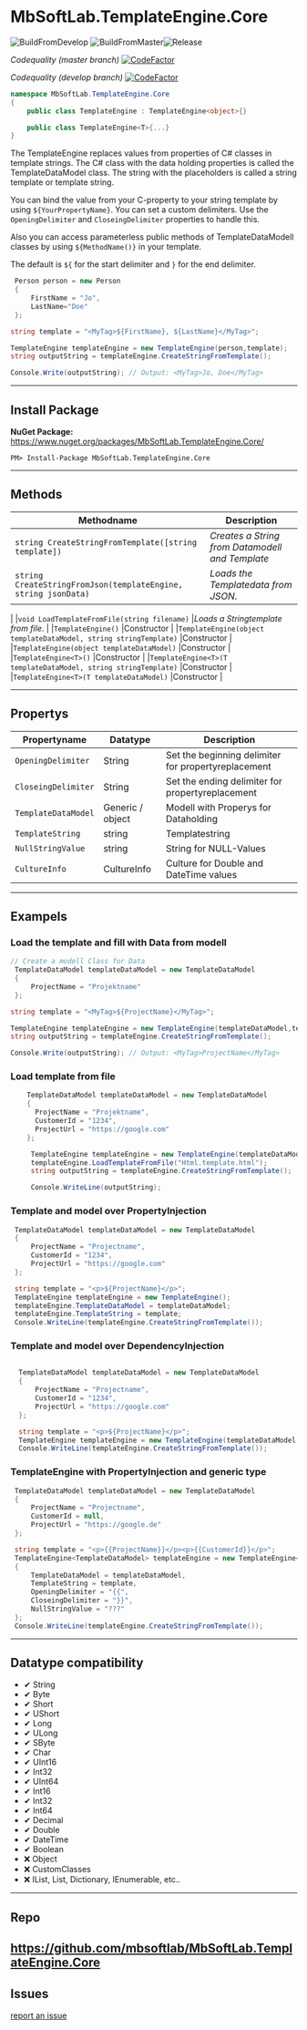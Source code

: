 ﻿# MbSoftLab.TemplateEngine.Core

![BuildFromDevelop](https://github.com/mbsoftlab/MbSoftLab.TemplateEngine.Core/workflows/BuildFromDevelop/badge.svg?branch=develop) ![BuildFromMaster](https://github.com/mbsoftlab/MbSoftLab.TemplateEngine.Core/workflows/BuildFromMaster/badge.svg?branch=master)![Release](https://github.com/mbsoftlab/MbSoftLab.TemplateEngine.Core/workflows/Release/badge.svg) 

*Codequality (master branch)*
[![CodeFactor](https://www.codefactor.io/repository/github/mbsoftlab/mbsoftlab.templateengine.core/badge)](https://www.codefactor.io/repository/github/mbsoftlab/mbsoftlab.templateengine.core)

*Codequality (develop branch)*
[![CodeFactor](https://www.codefactor.io/repository/github/mbsoftlab/mbsoftlab.templateengine.core/badge/develop)](https://www.codefactor.io/repository/github/mbsoftlab/mbsoftlab.templateengine.core/overview/develop)
```csharp
namespace MbSoftLab.TemplateEngine.Core
{
    public class TemplateEngine : TemplateEngine<object>{}

    public class TemplateEngine<T>{...}
}
```
 
 
The TemplateEngine replaces values from properties of C# classes in template strings.
The C# class with the data holding properties is called the TemplateDataModel class. 
The string with the placeholders is called a string template or template string.


You can bind the value from your C-property to your string template by using `${YourPropertyName}`. 
You can set a custom delimiters. Use the `OpeningDelimiter` and `CloseingDelimiter` properties to handle this.

Also you can access parameterless public methods of TemplateDataModell classes by using `${MethodName()}` in your template. 


The default is `${` for the start delimiter and `}` for the end delimiter.


```csharp
 Person person = new Person
 {
     FirstName = "Jo",
     LastName="Doe"
 };

string template = "<MyTag>${FirstName}, ${LastName}</MyTag>";

TemplateEngine templateEngine = new TemplateEngine(person,template);
string outputString = templateEngine.CreateStringFromTemplate();

Console.Write(outputString); // Output: <MyTag>Jo, Doe</MyTag> 
```

---

## Install Package

**NuGet Package:** 
https://www.nuget.org/packages/MbSoftLab.TemplateEngine.Core/

```PM
PM> Install-Package MbSoftLab.TemplateEngine.Core
```

---

## Methods 
|Methodname                                                            |Description                                                     |
|------------------------------------------------------------------------|-----------------------------------------------------------------|
|`string CreateStringFromTemplate([string template])`                |*Creates a String from Datamodell and Template*   |
|`string CreateStringFromJson(templateEngine, string jsonData)`                          |*Loads the Templatedata from JSON*.  
  |
|`void LoadTemplateFromFile(string filename)`                          |*Loads a Stringtemplate from file*.                  |
|`TemplateEngine()`                                                   |Constructor         |
|`TemplateEngine(object templateDataModel, string stringTemplate)`     |Constructor         |
|`TemplateEngine(object templateDataModel)`                            |Constructor         |
|`TemplateEngine<T>()`                                               |Constructor         |
|`TemplateEngine<T>(T templateDataModel, string stringTemplate)`     |Constructor         |
|`TemplateEngine<T>(T templateDataModel)`                            |Constructor         |

---

## Propertys 

|Propertyname                            |Datatype          |Description                                                           |
|----------------------------------------|------------------|-------------------------------------------------------------------------|
|`OpeningDelimiter`                    |String            |Set the beginning delimiter for propertyreplacement                     |
|`CloseingDelimiter`                   |String            |Set the ending delimiter for propertyreplacement                       |
|`TemplateDataModel`                      |Generic / object  |Modell with Properys for Dataholding                                     |
|`TemplateString`                      |string            |Templatestring                                                     |
|`NullStringValue`                     |string            |String for NULL-Values                                              |
|`CultureInfo`                     |CultureInfo           |Culture for Double and DateTime values                                   |

---

## Exampels

### **Load the template and fill with Data from modell**
```csharp
// Create a modell Class for Data
 TemplateDataModel templateDataModel = new TemplateDataModel
 {
     ProjectName = "Projektname"
 };

string template = "<MyTag>${ProjectName}</MyTag>";

TemplateEngine templateEngine = new TemplateEngine(templateDataModel,template);
string outputString = templateEngine.CreateStringFromTemplate();

Console.Write(outputString); // Output: <MyTag>ProjectName</MyTag> 
```
### **Load template from file**
```csharp
    TemplateDataModel templateDataModel = new TemplateDataModel
    {
      ProjectName = "Projektname",
      CustomerId = "1234",
      ProjectUrl = "https://google.com"
    };

     TemplateEngine templateEngine = new TemplateEngine(templateDataModel);
     templateEngine.LoadTemplateFromFile("Html.template.html");
     string outputString = templateEngine.CreateStringFromTemplate();

     Console.WriteLine(outputString);
```


### **Template and model over PropertyInjection** 
```csharp
 TemplateDataModel templateDataModel = new TemplateDataModel
 {
     ProjectName = "Projectname",
     CustomerId = "1234",
     ProjectUrl = "https://google.com"
 };

 string template = "<p>${ProjectName}</p>";
 TemplateEngine templateEngine = new TemplateEngine();
 templateEngine.TemplateDataModel = templateDataModel;
 templateEngine.TemplateString = template;
 Console.WriteLine(templateEngine.CreateStringFromTemplate());

```

### **Template and model over DependencyInjection** 
```csharp

  TemplateDataModel templateDataModel = new TemplateDataModel
  {
      ProjectName = "Projectname",
      CustomerId = "1234",
      ProjectUrl = "https://google.com"
  };

  string template = "<p>${ProjectName}</p>";
  TemplateEngine templateEngine = new TemplateEngine(templateDataModel,template);
  Console.WriteLine(templateEngine.CreateStringFromTemplate());


```
### **TemplateEngine with PropertyInjection and generic type**
```csharp
 TemplateDataModel templateDataModel = new TemplateDataModel
 {
     ProjectName = "Projectname",
     CustomerId = null,
     ProjectUrl = "https://google.de"
 };

 string template = "<p>{{ProjectName}}</p><p>{{CustomerId}}</p>";
 TemplateEngine<TemplateDataModel> templateEngine = new TemplateEngine<TemplateDataModel>()
 {
     TemplateDataModel = templateDataModel,
     TemplateString = template,
     OpeningDelimiter = "{{",
     CloseingDelimiter = "}}",
     NullStringValue = "???"
 };
 Console.WriteLine(templateEngine.CreateStringFromTemplate());

```


---

 ## Datatype compatibility
 
- ✔ String
- ✔ Byte
- ✔ Short
- ✔ UShort
- ✔ Long
- ✔ ULong
- ✔ SByte
- ✔ Char
- ✔ UInt16
- ✔ Int32
- ✔ UInt64
- ✔ Int16
- ✔ Int32
- ✔ Int64
- ✔ Decimal
- ✔ Double
- ✔ DateTime
- ✔ Boolean
- ❌ Object
- ❌ CustomClasses
- ❌ IList, List, Dictionary, IEnumerable, etc..

 

---
 
## Repo 

https://github.com/mbsoftlab/MbSoftLab.TemplateEngine.Core
---

## Issues 

[report an issue](https://github.com/mbsoftlab/MbSoftLab.TemplateEngine.Core/issues)